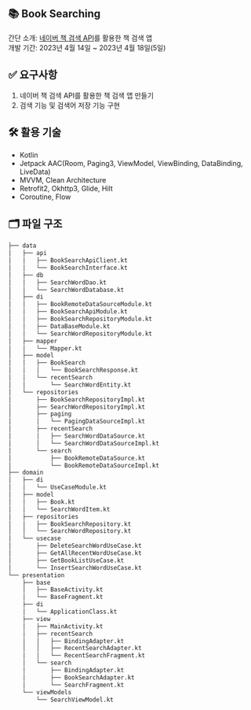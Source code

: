 ## 📚 Book Searching
간단 소개: [네이버 책 검색 API](https://developers.naver.com/docs/serviceapi/search/book/book.md)를 활용한 책 검색 앱
</br>개발 기간: 2023년 4월 14일 ~ 2023년 4월 18일(5일)


## ✅ 요구사항
1. 네이버 책 검색 API를 활용한 책 검색 앱 만들기
2. 검색 기능 및 검색어 저장 기능 구현


## 🛠️ 활용 기술
- Kotlin
- Jetpack AAC(Room, Paging3, ViewModel, ViewBinding, DataBinding, LiveData)
- MVVM, Clean Architecture
- Retrofit2, Okhttp3, Glide, Hilt
- Coroutine, Flow


## 🗂️ 파일 구조
```bash
├── data
│   ├── api
│   │   ├── BookSearchApiClient.kt
│   │   └── BookSearchInterface.kt
│   ├── db
│   │   ├── SearchWordDao.kt
│   │   └── SearchWordDatabase.kt
│   ├── di
│   │   ├── BookRemoteDataSourceModule.kt
│   │   ├── BookSearchApiModule.kt
│   │   ├── BookSearchRepositoryModule.kt
│   │   ├── DataBaseModule.kt
│   │   └── SearchWordRepositoryModule.kt
│   ├── mapper
│   │   └── Mapper.kt
│   ├── model
│   │   ├── BookSearch
│   │   │   └── BookSearchResponse.kt
│   │   └── recentSearch
│   │       └── SearchWordEntity.kt
│   └── repositories
│       ├── BookSearchRepositoryImpl.kt
│       ├── SearchWordRepositoryImpl.kt
│       ├── paging
│       │   └── PagingDataSourceImpl.kt
│       ├── recentSearch
│       │   ├── SearchWordDataSource.kt
│       │   └── SearchWordDataSourceImpl.kt
│       └── search
│           ├── BookRemoteDataSource.kt
│           └── BookRemoteDataSourceImpl.kt
├── domain
│   ├── di
│   │   └── UseCaseModule.kt
│   ├── model
│   │   ├── Book.kt
│   │   └── SearchWordItem.kt
│   ├── repositories
│   │   ├── BookSearchRepository.kt
│   │   └── SearchWordRepository.kt
│   └── usecase
│       ├── DeleteSearchWordUseCase.kt
│       ├── GetAllRecentWordUseCase.kt
│       ├── GetBookListUseCase.kt
│       └── InsertSearchWordUseCase.kt
└── presentation
    ├── base
    │   ├── BaseActivity.kt
    │   └── BaseFragment.kt
    ├── di
    │   └── ApplicationClass.kt
    ├── view
    │   ├── MainActivity.kt
    │   ├── recentSearch
    │   │   ├── BindingAdapter.kt
    │   │   ├── RecentSearchAdapter.kt
    │   │   └── RecentSearchFragment.kt
    │   └── search
    │       ├── BindingAdapter.kt
    │       ├── BookSearchAdapter.kt
    │       └── SearchFragment.kt
    └── viewModels
        └── SearchViewModel.kt
```